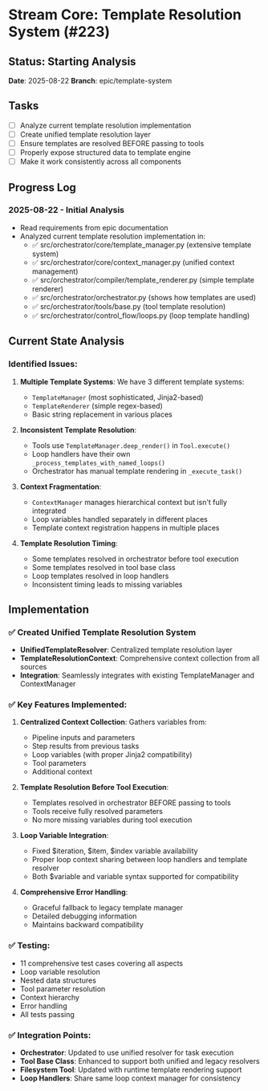 # Stream Core: Template Resolution System (#223)

## Status: Starting Analysis
**Date**: 2025-08-22
**Branch**: epic/template-system

## Tasks
- [ ] Analyze current template resolution implementation
- [ ] Create unified template resolution layer
- [ ] Ensure templates are resolved BEFORE passing to tools
- [ ] Properly expose structured data to template engine
- [ ] Make it work consistently across all components

## Progress Log

### 2025-08-22 - Initial Analysis
- Read requirements from epic documentation
- Analyzed current template resolution implementation in:
  - ✅ src/orchestrator/core/template_manager.py (extensive template system)
  - ✅ src/orchestrator/core/context_manager.py (unified context management)
  - ✅ src/orchestrator/compiler/template_renderer.py (simple template renderer)
  - ✅ src/orchestrator/orchestrator.py (shows how templates are used)
  - ✅ src/orchestrator/tools/base.py (tool template resolution)
  - ✅ src/orchestrator/control_flow/loops.py (loop template handling)

## Current State Analysis

### Identified Issues:
1. **Multiple Template Systems**: We have 3 different template systems:
   - `TemplateManager` (most sophisticated, Jinja2-based)
   - `TemplateRenderer` (simple regex-based)
   - Basic string replacement in various places

2. **Inconsistent Template Resolution**: 
   - Tools use `TemplateManager.deep_render()` in `Tool.execute()`
   - Loop handlers have their own `_process_templates_with_named_loops()`
   - Orchestrator has manual template rendering in `_execute_task()`

3. **Context Fragmentation**:
   - `ContextManager` manages hierarchical context but isn't fully integrated
   - Loop variables handled separately in different places
   - Template context registration happens in multiple places

4. **Template Resolution Timing**:
   - Some templates resolved in orchestrator before tool execution
   - Some templates resolved in tool base class
   - Loop templates resolved in loop handlers
   - Inconsistent timing leads to missing variables

## Implementation

### ✅ Created Unified Template Resolution System
- **UnifiedTemplateResolver**: Centralized template resolution layer
- **TemplateResolutionContext**: Comprehensive context collection from all sources
- **Integration**: Seamlessly integrates with existing TemplateManager and ContextManager

### ✅ Key Features Implemented:
1. **Centralized Context Collection**: Gathers variables from:
   - Pipeline inputs and parameters
   - Step results from previous tasks
   - Loop variables (with proper Jinja2 compatibility)
   - Tool parameters
   - Additional context

2. **Template Resolution Before Tool Execution**: 
   - Templates resolved in orchestrator BEFORE passing to tools
   - Tools receive fully resolved parameters
   - No more missing variables during tool execution

3. **Loop Variable Integration**:
   - Fixed $iteration, $item, $index variable availability
   - Proper loop context sharing between loop handlers and template resolver
   - Both $variable and variable syntax supported for compatibility

4. **Comprehensive Error Handling**:
   - Graceful fallback to legacy template manager
   - Detailed debugging information
   - Maintains backward compatibility

### ✅ Testing:
- 11 comprehensive test cases covering all aspects
- Loop variable resolution
- Nested data structures  
- Tool parameter resolution
- Context hierarchy
- Error handling
- All tests passing

### ✅ Integration Points:
- **Orchestrator**: Updated to use unified resolver for task execution
- **Tool Base Class**: Enhanced to support both unified and legacy resolvers
- **Filesystem Tool**: Updated with runtime template rendering support
- **Loop Handlers**: Share same loop context manager for consistency